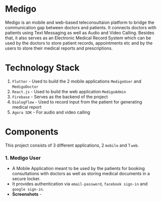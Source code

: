 # Medigo

Medigo is an mobile and web-based teleconsultaion platform to bridge the communication gap between doctors and patients. It connects doctors with patients using Text Messaging as well as Audio and Video Calling.
Besides that, it also serves as an Electronic Medical Record System which can be used by the doctors to store patient records, appointments etc and by the users to store their medical reports and prescriptions.

# Technology Stack

1. `Flutter` - Used to build the 2 mobile applications `MedigoUser` and `MedigoDoctor`
2. `React.js` - Used to build the web application `MedigoAdmin`
3. `Firebase` - Serves as the backend of the project
4. `DialogFlow` - Used to record input from the patient for generating medical report
5. `Agora SDK` - For audio and video calling

# Components

This project consists of 3 different applications, 2 `mobile` and 1 `web`.

### 1. Medigo User

* A  Mobile Application meant to be used by the patients for booking consultations with doctors as well as storing medical documents in a secure locker.
* It provides authentication via `email-password`, `facebook sign-in` and `google sign-in`.
* **Screenshots** -


